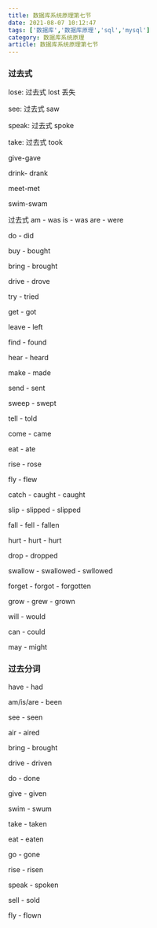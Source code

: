 ```yaml
---
title: 数据库系统原理第七节
date: 2021-08-07 10:12:47
tags: ['数据库','数据库原理','sql','mysql']
category: 数据库系统原理
article: 数据库系统原理第七节
---
```


### 过去式

lose: 过去式 lost 丢失

see: 过去式 saw

speak: 过去式 spoke

take: 过去式 took

give-gave

drink- drank

meet-met

swim-swam

过去式
am - was
is - was
are - were

do - did

buy - bought

bring - brought

drive - drove

try - tried

get - got

leave - left

find - found

hear - heard

make - made

send - sent

sweep - swept

tell - told

come - came

eat - ate

rise - rose

fly - flew

catch - caught - caught

slip - slipped - slipped

fall - fell - fallen

hurt - hurt - hurt

drop - dropped

swallow - swallowed - swllowed

forget - forgot - forgotten

grow - grew - grown

will - would

can - could

may - might

### 过去分词

have - had

am/is/are - been

see - seen

air - aired

bring - brought

drive - driven

do - done

give - given

swim - swum

take - taken

eat - eaten

go - gone

rise - risen

speak - spoken

sell - sold

fly - flown